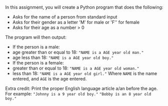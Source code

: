 In this assignment, you will create a Python program that does the following:
* Asks for the name of a person from standard input
* Asks for their gender as a letter 'M' for male or 'F'' for female
* Asks for their age as a number > 0

The program will then output:
* If the person is a male:
* age greater than or equal to 18:
  `"NAME is a AGE year old man."`
* age less than 18:
  `"NAME is a AGE year old boy."`
* If the person is a female:
* greater than or equal to 18:
  `"NAME is a AGE year old woman."`
* less than 18:
  `"NAME is a AGE year old girl."`
Where `NAME` is the name entered, and `AGE` is the age entered.

Extra credit:
Print the proper English language article a/an before the age. For example:
`"Johnny is a 9 year old boy."`
`"Bobby is an 8 year old boy."`
